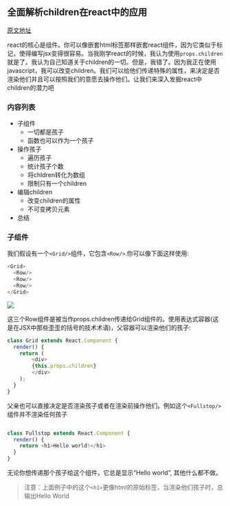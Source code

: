 
## 全面解析children在react中的应用

[原文地址](http://mxstbr.blog/2017/02/react-children-deepdive/)

react的核心是组件。你可以像嵌套html标签那样嵌套react组件，因为它类似于标记，使得编写jsx变得很容易。当我刚学react的时候，我认为使用<code>props.children</code>就是了。我认为自己知道关于children的一切。但是，我错了。因为我正在使用javascript，我可以改变children。我们可以给他们传递特殊的属性，来决定是否渲染他们并且可以按照我们的意愿去操作他们。让我们来深入发掘react中children的潜力吧

### 内容列表

+ 子组件
  + 一切都是孩子
  + 函数也可以作为一个孩子
+ 操作孩子
  + 遍历孩子
  + 统计孩子个数
  + 将chldren转化为数组
  + 限制只有一个children
+ 编辑children
  + 改变children的属性
  + 不可变拷贝元素
+ 总结

### 子组件

我们假设有一个<code><Grid\/></code>组件，它包含<code><Row\/></code>.你可以像下面这样使用:
```javascript
<Grid>
  <Row/>
  <Row/>
  <Row/>
</Grid>

```

![](http://mxstbr.blog/img/react-children-grid-row.png)


这三个Row组件是被当作props.children传递给Grid组件的。使用表达式容器(这是在JSX中那些歪歪的括号的技术术语)，父容器可以渲染他们的孩子:
```javascript
class Grid extends React.Component {
  render() {
    return (
        <div>
        {this.props.children}
        </div>
    );
  }
}
```


父亲也可以直接决定是否渲染孩子或者在渲染前操作他们。例如这个<code><Fullstop\/></code>组件并不渲染任何孩子

```javascript

class Fullstop extends React.Component {
  render() {
    return <h1>Hello world!</h1>
  }
}

```
无论你想传递那个孩子给这个组件，它总是显示“Hello world”, 其他什么都不做。
> 注意：上面例子中的这个<code>\<h1></code>更像html的原始标签，当渲染他们孩子时，总输出Hello World
